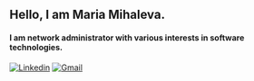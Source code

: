 ## Hello, I am Maria Mihaleva.
#### I am network administrator with various interests in software technologies.

[![Linkedin](https://img.shields.io/badge/-LinkedIn-blue?style=flat&logo=Linkedin&logoColor=white)](https://www.linkedin.com/in/maria-mihaleva-2ba94999/)
[![Gmail](https://img.shields.io/badge/-Gmail-c14438?style=flat&logo=Gmail&logoColor=white)](mailto:mabrasheva1@gmail.com)

<!--
**mabrasheva/mabrasheva** is a ✨ _special_ ✨ repository because its `README.md` (this file) appears on your GitHub profile.

Here are some ideas to get you started:

- 🔭 I’m currently working on ...
- 🌱 I’m currently learning ...
- 👯 I’m looking to collaborate on ...
- 🤔 I’m looking for help with ...
- 💬 Ask me about ...
- 📫 How to reach me: ...
- 😄 Pronouns: ...
- ⚡ Fun fact: ...
-->
